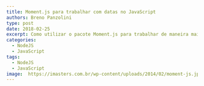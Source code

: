 ```yaml
---
title: Moment.js para trabalhar com datas no JavaScript
authors: Breno Panzolini
type: post
date: 2018-02-25
excerpt: Como utilizar o pacote Moment.js para trabalhar de maneira mais eficiente com datas no JavaScript.
categories:
  - NodeJS
  - JavaScript
tags:
  - NodeJS
  - JavaScript
image:  https://imasters.com.br/wp-content/uploads/2014/02/moment-js.jpg
---
```

